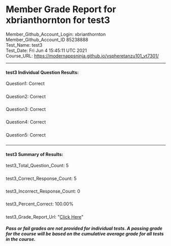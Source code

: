 # Member Grade Report for xbrianthornton for test3  
   
Member_Github_Account_Login: xbrianthornton  
Member_Github_Account_ID 85238888  
Test_Name: test3  
Test_Date: Fri Jun  4 15:45:11 UTC 2021  
Course_URL: https://modernappsninja.github.io/vspheretanzu101_vt7301/  
   
---  
#### test3 Individual Question Results:  
Question1: Correct  
#####  
Question2: Correct  
#####  
Question3: Correct  
#####  
Question4: Correct  
#####  
Question5: Correct  
#####  
---  
#### test3 Summary of Results:  
test3_Total_Question_Count: 5  
#####  
test3_Correct_Response_Count: 5  
#####  
test3_Incorrect_Response_Count: 0  
#####  
test3_Percent_Correct: 100.00%  
#####  
test3_Grade_Report_Url: "[Click Here](https://github.com/modernappsninjas/xbrianthornton/blob/main/static/userdata/courses/vspheretanzu101_vt7301/grade_report.pr466.test3.md)"
##### Pass or fail grades are not provided for individual tests. A passing grade for the course will be based on the cumulative average grade for all tests in the course.  
